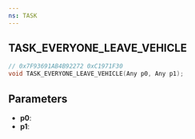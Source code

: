 ```yaml
---
ns: TASK
---
```

## TASK_EVERYONE_LEAVE_VEHICLE

```c
// 0x7F93691AB4B92272 0xC1971F30
void TASK_EVERYONE_LEAVE_VEHICLE(Any p0, Any p1);
```

## Parameters
* **p0**:
* **p1**:
